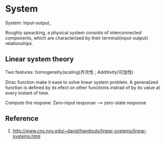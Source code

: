 # System

System: Input-output,

Roughly speacking, a physical system consists of interconnected components,
which are characterized by their terminal(input-output) relationships.

## Linear system theory
Two features: homogeneity(scaling)齐次性 ; Additivity(可加性)

Dirac function make it ease to solve linear system problem.
A generalized function is defined by its efect on other funcitonis instrad
of by its value at every instant of time.

Compute the respone:
Zero-input response --> zero-state response


## Reference

1. http://www.cns.nyu.edu/~david/handouts/linear-systems/linear-systems.html


